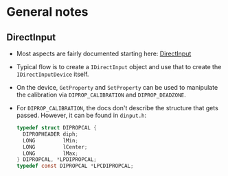 # General notes

## DirectInput

- Most aspects are fairly documented starting here: [DirectInput](https://docs.microsoft.com/en-us/previous-versions/windows/desktop/ee416842%28v%3dvs.85%29)
- Typical flow is to create a `IDirectInput` object and use that to create the
  `IDirectInputDevice` itself.
- On the device, `GetProperty` and `SetProperty` can be used to manipulate the
  calibration via `DIPROP_CALIBRATION` and `DIPROP_DEADZONE`.
- For `DIPROP_CALIBRATION`, the docs don't describe the structure that gets
  passed. However, it can be found in `dinput.h`:

  ```c
  typedef struct DIPROPCAL {
    DIPROPHEADER diph;
    LONG         lMin;
    LONG         lCenter;
    LONG         lMax;
  } DIPROPCAL, *LPDIPROPCAL;
  typedef const DIPROPCAL *LPCDIPROPCAL;
  ```
